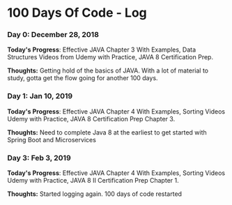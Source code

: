 # 100 Days Of Code - Log

### Day 0: December 28, 2018 

**Today's Progress**: Effective JAVA Chapter 3 With Examples, Data Structures Videos from Udemy with Practice, JAVA 8 Certification Prep.

**Thoughts:** Getting hold of the basics of JAVA. With a lot of material to study, gotta get the flow going for another 100 days.


### Day 1: Jan 10, 2019 

**Today's Progress**: Effective JAVA Chapter 4 With Examples, Sorting Videos Udemy with Practice, JAVA 8 Certification Prep Chapter 3.

**Thoughts:** Need to complete Java 8 at the earliest to get started with Spring Boot and Microservices


### Day 3: Feb 3, 2019 

**Today's Progress**: Effective JAVA Chapter 4 With Examples, Sorting Videos Udemy with Practice, JAVA 8 II Certification Prep Chapter 1.

**Thoughts:** Started logging again. 100 days of code restarted
